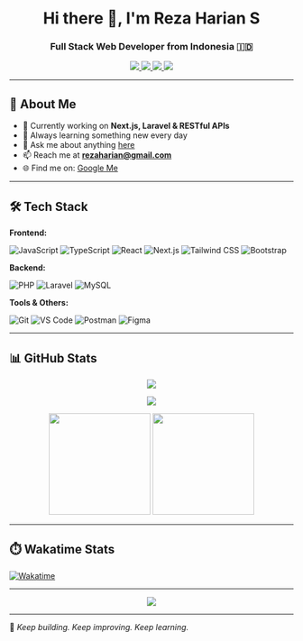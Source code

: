 <h1 align="center">Hi there 👋, I'm Reza Harian S</h1>
<h3 align="center">Full Stack Web Developer from Indonesia 🇮🇩</h3>

<p align="center">
  <a href="https://rezaharian.com" target="_blank">
    <img src="https://img.shields.io/badge/Portfolio-RezaHarian.com-DC143C?style=for-the-badge&logo=google-chrome&logoColor=white" />
  </a>
  <a href="https://linkedin.com/in/reza-harian-saputra-08bbb8178" target="_blank">
    <img src="https://img.shields.io/badge/LinkedIn-Connect-0077B5?style=for-the-badge&logo=linkedin&logoColor=white" />
  </a>
  <a href="https://twitter.com/rezaharian_dev" target="_blank">
    <img src="https://img.shields.io/badge/Twitter-Follow-1DA1F2?style=for-the-badge&logo=twitter&logoColor=white" />
  </a>
  <a href="https://instagram.com/rezaharian_dev" target="_blank">
    <img src="https://img.shields.io/badge/Instagram-Follow-E4405F?style=for-the-badge&logo=instagram&logoColor=white" />
  </a>
</p>

---

## 🚀 About Me

- 🔭 Currently working on **Next.js, Laravel & RESTful APIs**
- 🌱 Always learning something new every day
- 💬 Ask me about anything [here](https://github.com/rezaharian)
- 📫 Reach me at **rezaharian@gmail.com**
- 🌐 Find me on: [Google Me](https://www.google.com/search?q=Reza+Harian)

---

## 🛠️ Tech Stack

**Frontend:**

![JavaScript](https://img.shields.io/badge/-JavaScript-black?style=for-the-badge&logo=javascript)
![TypeScript](https://img.shields.io/badge/-TypeScript-black?style=for-the-badge&logo=typescript)
![React](https://img.shields.io/badge/-React-black?style=for-the-badge&logo=react)
![Next.js](https://img.shields.io/badge/-Next.js-black?style=for-the-badge&logo=next.js)
![Tailwind CSS](https://img.shields.io/badge/-TailwindCSS-black?style=for-the-badge&logo=tailwind-css)
![Bootstrap](https://img.shields.io/badge/-Bootstrap-black?style=for-the-badge&logo=bootstrap)

**Backend:**

![PHP](https://img.shields.io/badge/-PHP-black?style=for-the-badge&logo=php)
![Laravel](https://img.shields.io/badge/-Laravel-black?style=for-the-badge&logo=laravel)
![MySQL](https://img.shields.io/badge/-MySQL-black?style=for-the-badge&logo=mysql)

**Tools & Others:**

![Git](https://img.shields.io/badge/-Git-black?style=for-the-badge&logo=git)
![VS Code](https://img.shields.io/badge/-VSCode-black?style=for-the-badge&logo=visual-studio-code)
![Postman](https://img.shields.io/badge/-Postman-black?style=for-the-badge&logo=postman)
![Figma](https://img.shields.io/badge/-Figma-black?style=for-the-badge&logo=figma)

---

## 📊 GitHub Stats

<p align="center">
  <img src="https://github-readme-streak-stats.herokuapp.com/?user=rezaharian&theme=tokyonight&hide_border=true"/>
</p>

<p align="center">
  <img src="https://github-profile-summary-cards.vercel.app/api/cards/profile-details?username=rezaharian&theme=tokyonight"/>
</p>

<p align="center">
  <img src="https://denvercoder1-github-readme-stats.vercel.app/api?username=rezaharian&show_icons=true&theme=tokyonight&hide_border=true" height="180" />
  <img src="https://denvercoder1-github-readme-stats.vercel.app/api/top-langs/?username=rezaharian&layout=compact&langs_count=8&theme=tokyonight&hide_border=true" height="180"/>
</p>

---

## ⏱️ Wakatime Stats

[![Wakatime](https://wakatime.com/badge/user/eebb3dd8-d9b2-40de-9b88-6fd6cac99dbc.svg)](https://wakatime.com/@eebb3dd8-d9b2-40de-9b88-6fd6cac99dbc)

---

<p align="center">
  <img src="https://komarev.com/ghpvc/?username=rezaharian&label=Profile+Views&color=0e75b6&style=flat" />
</p>

---

🧠 *Keep building. Keep improving. Keep learning.*
